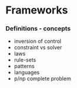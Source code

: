 Frameworks
==========

### Definitions - concepts

* inversion of control
* constraint vs solver
* laws
* rule-sets
* patterns
* languages
* p/np complete problem